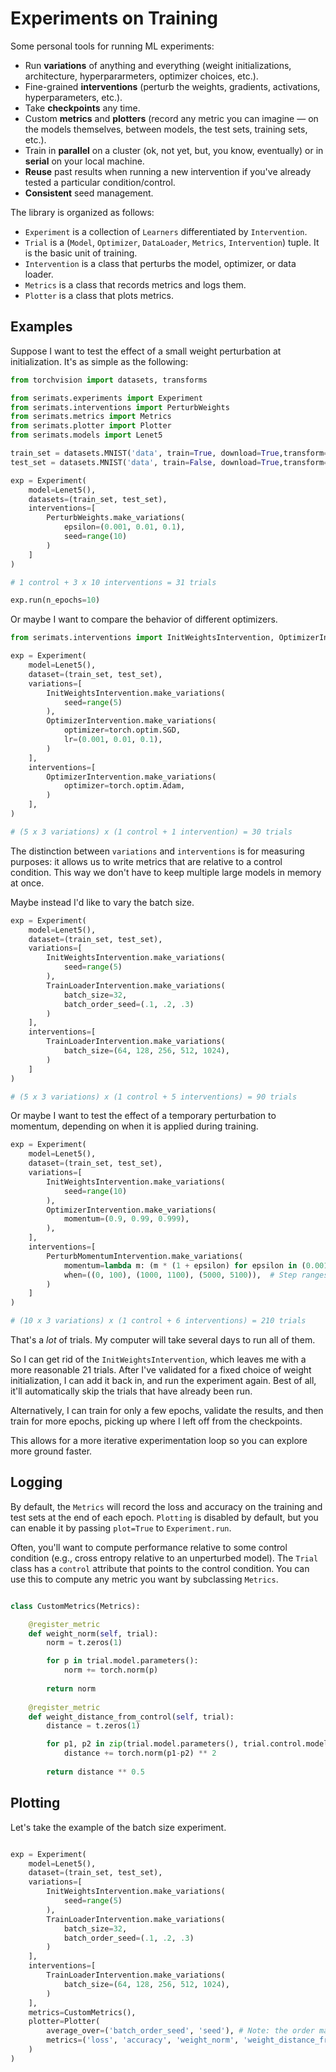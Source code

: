 # Experiments on Training

Some personal tools for running ML experiments:

- Run **variations** of anything and everything (weight initializations, architecture, hyperpararmeters, optimizer choices, etc.).
- Fine-grained **interventions** (perturb the weights, gradients, activations, hyperparameters, etc.).
- Take **checkpoints** any time.
- Custom **metrics** and **plotters** (record any metric you can imagine — on the models themselves, between models, the test sets, training sets, etc.).
- Train in **parallel** on a cluster (ok, not yet, but, you know, eventually) or in **serial** on your local machine. 
- **Reuse** past results when running a new intervention if you've already tested a particular condition/control.
- **Consistent** seed management. 

The library is organized as follows:
- `Experiment` is a collection of `Learners` differentiated by `Intervention`.
- `Trial` is a (`Model`, `Optimizer`, `DataLoader`, `Metrics`, `Intervention`) tuple. It is the basic unit of training.
- `Intervention` is a class that perturbs the model, optimizer, or data loader. 
- `Metrics` is a class that records metrics and logs them. 
- `Plotter` is a class that plots metrics.

## Examples

Suppose I want to test the effect of a small weight perturbation at initialization. It's as simple as the following:

```python
from torchvision import datasets, transforms

from serimats.experiments import Experiment
from serimats.interventions import PerturbWeights
from serimats.metrics import Metrics
from serimats.plotter import Plotter
from serimats.models import Lenet5

train_set = datasets.MNIST('data', train=True, download=True,transform=transforms.ToTensor())
test_set = datasets.MNIST('data', train=False, download=True,transform=transforms.ToTensor())

exp = Experiment(
    model=Lenet5(),
    datasets=(train_set, test_set),
    interventions=[
        PerturbWeights.make_variations(
            epsilon=(0.001, 0.01, 0.1),  
            seed=range(10)
        )
    ]
)

# 1 control + 3 x 10 interventions = 31 trials

exp.run(n_epochs=10)
```

Or maybe I want to compare the behavior of different optimizers.

```python
from serimats.interventions import InitWeightsIntervention, OptimizerIntervention

exp = Experiment(
    model=Lenet5(),
    dataset=(train_set, test_set),
    variations=[
        InitWeightsIntervention.make_variations(
            seed=range(5)
        ),
        OptimizerIntervention.make_variations(
            optimizer=torch.optim.SGD,
            lr=(0.001, 0.01, 0.1),
        )
    ],
    interventions=[
        OptimizerIntervention.make_variations(
            optimizer=torch.optim.Adam,
        )
    ],
)

# (5 x 3 variations) x (1 control + 1 intervention) = 30 trials
```

The distinction between `variations` and `interventions` is for measuring purposes: it allows us to write metrics that are relative to a control condition. This way we don't have to keep multiple large models in memory at once.

Maybe instead I'd like to vary the batch size.

```python
exp = Experiment(
    model=Lenet5(),
    dataset=(train_set, test_set),
    variations=[
        InitWeightsIntervention.make_variations(
            seed=range(5)
        ),
        TrainLoaderIntervention.make_variations(
            batch_size=32,
            batch_order_seed=(.1, .2, .3)
        )
    ],
    interventions=[
        TrainLoaderIntervention.make_variations(
            batch_size=(64, 128, 256, 512, 1024),
        )
    ]
)

# (5 x 3 variations) x (1 control + 5 interventions) = 90 trials

```

Or maybe I want to test the effect of a temporary perturbation to momentum, depending on when it is applied during training.

```python
exp = Experiment(
    model=Lenet5(),
    dataset=(train_set, test_set),
    variations=[
        InitWeightsIntervention.make_variations(
            seed=range(10)
        ),
        OptimizerIntervention.make_variations(
            momentum=(0.9, 0.99, 0.999),
        ),
    ],
    interventions=[
        PerturbMomentumIntervention.make_variations(
            momentum=lambda m: (m * (1 + epsilon) for epsilon in (0.001, -0.001, 0.01, -0.01, 0.1, -0.1)),
            when=((0, 100), (1000, 1100), (5000, 5100)),  # Step ranges to maintain perturbation
        )
    ]
)

# (10 x 3 variations) x (1 control + 6 interventions) = 210 trials

```

That's a *lot* of trials. My computer will take several days to run all of them.

So I can get rid of the `InitWeightsIntervention`, which leaves me with a more reasonable 21 trials. 
After I've validated for a fixed choice of weight initialization, I can add it back in, and run the experiment again. Best of all, it'll automatically skip the trials that have already been run.

Alternatively, I can train for only a few epochs, validate the results, and then train for more epochs, picking up where I left off from the checkpoints.

This allows for a more iterative experimentation loop so you can explore more ground faster.

## Logging

By default, the `Metrics` will record the loss and accuracy on the training and test sets at the end of each epoch. `Plotting` is disabled by default, but you can enable it by passing `plot=True` to `Experiment.run`.


Often, you'll want to compute performance relative to some control condition (e.g., cross entropy relative to an unperturbed model). The `Trial` class has a `control` attribute that points to the control condition. You can use this to compute any metric you want by subclassing `Metrics`.

```python

class CustomMetrics(Metrics):

    @register_metric
    def weight_norm(self, trial):
        norm = t.zeros(1)

        for p in trial.model.parameters():
            norm += torch.norm(p)
        
        return norm
    
    @register_metric
    def weight_distance_from_control(self, trial):
        distance = t.zeros(1)

        for p1, p2 in zip(trial.model.parameters(), trial.control.model.parameters()):
            distance += torch.norm(p1-p2) ** 2
        
        return distance ** 0.5

```


## Plotting

Let's take the example of the batch size experiment. 

```python

exp = Experiment(
    model=Lenet5(),
    dataset=(train_set, test_set),
    variations=[
        InitWeightsIntervention.make_variations(
            seed=range(5)
        ),
        TrainLoaderIntervention.make_variations(
            batch_size=32,
            batch_order_seed=(.1, .2, .3)
        )
    ],
    interventions=[
        TrainLoaderIntervention.make_variations(
            batch_size=(64, 128, 256, 512, 1024),
        )
    ],
    metrics=CustomMetrics(),
    plotter=Plotter(
        average_over=('batch_order_seed', 'seed'), # Note: the order matters! TODO: Wait does it actually?
        metrics=('loss', 'accuracy', 'weight_norm', 'weight_distance_from_control')
    )
)

```